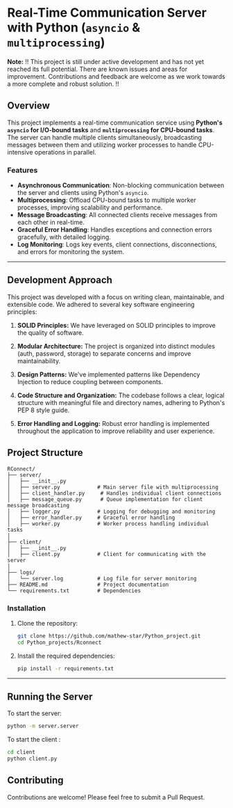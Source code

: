 # Real-Time Communication Server with Python (`asyncio` & `multiprocessing`)

**Note:** !!  This project is still under active development and has not yet reached its full potential. There are known issues and areas for improvement. Contributions and feedback are welcome as we work towards a more complete and robust solution. !!


## Overview

This project implements a real-time communication service using **Python's `asyncio` for I/O-bound tasks** and **`multiprocessing` for CPU-bound tasks**. The server can handle multiple clients simultaneously, broadcasting messages between them and utilizing worker processes to handle CPU-intensive operations in parallel.

### Features

- **Asynchronous Communication**: Non-blocking communication between the server and clients using Python's `asyncio`.
- **Multiprocessing**: Offload CPU-bound tasks to multiple worker processes, improving scalability and performance.
- **Message Broadcasting**: All connected clients receive messages from each other in real-time.
- **Graceful Error Handling**: Handles exceptions and connection errors gracefully, with detailed logging.
- **Log Monitoring**: Logs key events, client connections, disconnections, and errors for monitoring the system.

---




## Development Approach

This project was developed with a focus on writing clean, maintainable, and extensible code. We adhered to several key software engineering principles:

1. **SOLID Principles:** We have leveraged on SOLID principles to improve the quality of software.

2. **Modular Architecture:** The project is organized into distinct modules (auth, password, storage) to separate concerns and improve maintainability.

3. **Design Patterns:** We've implemented patterns like Dependency Injection to reduce coupling between components.

4. **Code Structure and Organization:** The codebase follows a clear, logical structure with meaningful file and directory names, adhering to Python's PEP 8 style guide.

5. **Error Handling and Logging:** Robust error handling is implemented throughout the application to improve reliability and user experience.

## Project Structure

```
RConnect/
├── server/
│   ├── __init__.py
│   ├── server.py            # Main server file with multiprocessing
│   ├── client_handler.py     # Handles individual client connections
│   ├── message_queue.py      # Queue implementation for client message broadcasting
│   ├── logger.py            # Logging for debugging and monitoring
│   ├── error_handler.py     # Graceful error handling
│   ├── worker.py            # Worker process handling individual tasks
│
├── client/
│   ├── __init__.py
│   ├── client.py            # Client for communicating with the server
│
├── logs/
│   └── server.log           # Log file for server monitoring
├── README.md                # Project documentation
└── requirements.txt         # Dependencies

```


### Installation

1. Clone the repository:
    ```bash
    git clone https://github.com/mathew-star/Python_project.git
    cd Python_projects/Rconnect
    ```

2. Install the required dependencies:
    ```bash
    pip install -r requirements.txt
    ```



---

## Running the Server

To start the server:

```bash
python -m server.server
```

To start the client :

```bash
cd client
python client.py
```


## Contributing

Contributions are welcome! Please feel free to submit a Pull Request.